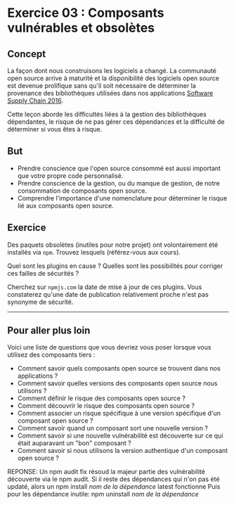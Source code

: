 # Exercice 03 : Composants vulnérables et obsolètes

## Concept

La façon dont nous construisons les logiciels a changé. La communauté open source arrive à maturité et la disponibilité des logiciels open source est devenue prolifique sans qu'il soit nécessaire de déterminer la provenance des bibliothèques utilisées dans nos applications [Software Supply Chain 2016](https://www.sonatype.com/hubfs/SSC/Software_Supply_Chain_Inforgraphic.pdf?t=1485298506170).

Cette leçon aborde les difficultés liées à la gestion des bibliothèques dépendantes, le risque de ne pas gérer ces dépendances et la difficulté de déterminer si vous êtes à risque.

## But

* Prendre conscience que l'open source consommé est aussi important que votre propre code personnalisé.
* Prendre conscience de la gestion, ou du manque de gestion, de notre consommation de composants open source.
* Comprendre l'importance d'une nomenclature pour déterminer le risque lié aux composants open source.

## Exercice

Des paquets obsolètes (inutiles pour notre projet) ont volontairement été installés via `npm`. Trouvez lesquels (référez-vous aux cours).

Quel sont les plugins en cause ? Quelles sont les possibilités pour corriger ces failles de sécurités ?

Cherchez sur `npmjs.com` la date de mise à jour de ces plugins. Vous constaterez qu'une date de publication relativement proche n'est pas synonyme de sécurité.

---

## Pour aller plus loin

Voici une liste de questions que vous devriez vous poser lorsque vous utilisez des composants tiers :

* Comment savoir quels composants open source se trouvent dans nos applications ?
* Comment savoir quelles versions des composants open source nous utilisons ?
* Comment définir le risque des composants open source ?
* Comment découvrir le risque des composants open source ?
* Comment associer un risque spécifique à une version spécifique d'un composant open source ?
* Comment savoir quand un composant sort une nouvelle version ?
* Comment savoir si une nouvelle vulnérabilité est découverte sur ce qui était auparavant un "bon" composant ?
* Comment savoir si nous utilisons la version authentique d'un composant open source ?

REPONSE:
Un npm audit fix résoud la majeur partie des vulnérabilité découverte via le npm audit.
Si il reste des dépendances qui n'on pas été updaté, alors un npm install *nom de la dépendance* latest fonctionne
Puis pour les dépendance inutile: npm uninstall *nom de la dépendance*
